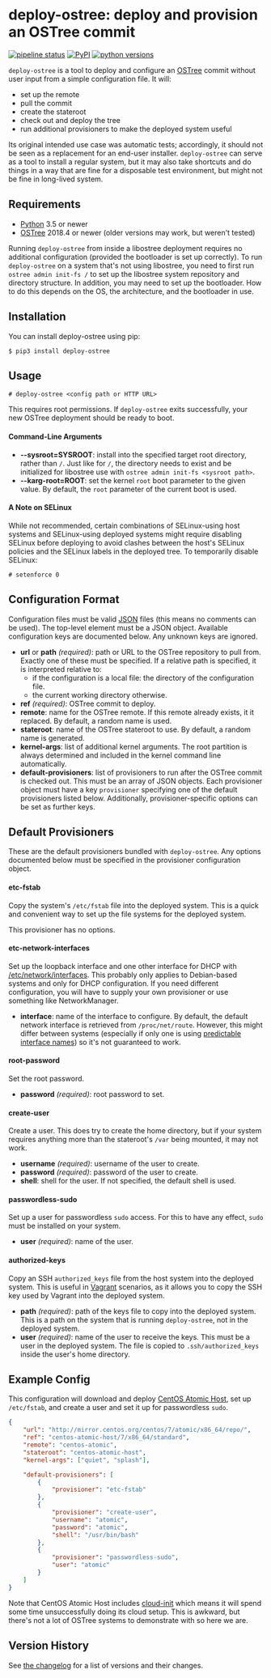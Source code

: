 # deploy-ostree: deploy and provision an OSTree commit

[![pipeline status](https://gitlab.com/fkrull/deploy-ostree/badges/master/pipeline.svg)](https://gitlab.com/fkrull/deploy-ostree/pipelines)
[![PyPI](https://img.shields.io/pypi/v/deploy-ostree.svg)](https://pypi.org/project/deploy-ostree/)
[![python versions](https://img.shields.io/pypi/pyversions/deploy-ostree.svg)](https://pypi.org/project/deploy-ostree/)

`deploy-ostree` is a tool to deploy and configure an [OSTree][ostree] commit
without user input from a simple configuration file. It will:

* set up the remote
* pull the commit
* create the stateroot
* check out and deploy the tree
* run additional provisioners to make the deployed system useful

Its original intended use case was automatic tests; accordingly, it should not
be seen as a replacement for an end-user installer. `deploy-ostree` can serve
as a tool to install a regular system, but it may also take shortcuts and do
things in a way that are fine for a disposable test environment, but might not
be fine in long-lived system.

## Requirements

* [Python][python] 3.5 or newer
* [OSTree][ostree] 2018.4 or newer (older versions may work, but weren't tested)

[python]: https://python.org
[ostree]: https://ostree.readthedocs.io

Running `deploy-ostree` from inside a libostree deployment requires no
additional configuration (provided the bootloader is set up correctly). To run
`deploy-ostree` on a system that's not using libostree, you need to first run
`ostree admin init-fs /` to set up the libostree system repository and directory
structure. In addition, you may need to set up the bootloader. How to do this
depends on the OS, the architecture, and the bootloader in use.

## Installation

You can install deploy-ostree using pip:

```console
$ pip3 install deploy-ostree
```

## Usage

```console
# deploy-ostree <config path or HTTP URL>
```

This requires root permissions. If `deploy-ostree` exits successfully, your new
OSTree deployment should be ready to boot.

#### Command-Line Arguments

* **--sysroot=SYSROOT**: install into the specified target root directory,
  rather than `/`. Just like for `/`, the directory needs to exist and be
  initialized for libostree use with `ostree admin init-fs <sysroot path>`.
* **--karg-root=ROOT**: set the kernel `root` boot parameter to the given value.
  By default, the `root` parameter of the current boot is used.

#### A Note on SELinux

While not recommended, certain combinations of SELinux-using host systems and
SELinux-using deployed systems might require disabling SELinux before deploying
to avoid clashes between the host's SELinux policies and the SELinux labels in
the deployed tree. To temporarily disable SELinux:

```console
# setenforce 0
```

## Configuration Format

Configuration files must be valid [JSON][json] files (this means no comments can
be used). The top-level element must be a JSON object. Available configuration
keys are documented below. Any unknown keys are ignored.

[json]: https://www.json.org/

* **url** or **path** *(required)*: path or URL to the OSTree repository to
  pull from. Exactly one of these must be specified. If a relative path is
  specified, it is interpreted relative to:
  * if the configuration is a local file: the directory of the configuration
    file.
  * the current working directory otherwise.
* **ref** *(required)*: OSTree commit to deploy.
* **remote**: name for the OSTree remote. If this remote already exists, it it
  replaced. By default, a random name is used.
* **stateroot**: name of the OSTree stateroot to use. By default, a random name
  is generated.
* **kernel-args**: list of additional kernel arguments. The root partition is
  always determined and included in the kernel command line automatically.
* **default-provisioners**: list of provisioners to run after the OSTree commit
  is checked out. This must be an array of JSON objects. Each provisioner object
  must have a key `provisioner` specifying one of the default provisioners
  listed below. Additionally, provisioner-specific options can be set as further
  keys.

## Default Provisioners

These are the default provisioners bundled with `deploy-ostree`. Any options
documented below must be specified in the provisioner configuration object.

#### etc-fstab

Copy the system's `/etc/fstab` file into the deployed system. This is a quick
and convenient way to set up the file systems for the deployed system.

This provisioner has no options.

#### etc-network-interfaces

Set up the loopback interface and one other interface for DHCP with
[/etc/network/interfaces][etc-network-interfaces]. This probably only applies
to Debian-based systems and only for DHCP configuration. If you need different
configuration, you will have to supply your own provisioner or use something
like NetworkManager.

* **interface**: name of the interface to configure. By default, the default
  network interface is retrieved from `/proc/net/route`. However, this might
  differ between systems (especially if only one is using
  [predictable interface names][predictable]) so it's not guaranteed to work.

[etc-network-interfaces]: https://wiki.debian.org/NetworkConfiguration
[predictable]: https://www.freedesktop.org/wiki/Software/systemd/PredictableNetworkInterfaceNames/

#### root-password

Set the root password.

* **password** *(required)*: root password to set.

#### create-user

Create a user. This does try to create the home directory, but if your system
requires anything more than the stateroot's `/var` being mounted, it may not
work.

* **username** *(required)*: username of the user to create.
* **password** *(required)*: password of the user to create.
* **shell**: shell for the user. If not specified, the default shell is used.

#### passwordless-sudo

Set up a user for passwordless `sudo` access. For this to have any effect,
`sudo` must be installed on your system.

* **user** *(required)*: name of the user.

#### authorized-keys

Copy an SSH `authorized_keys` file from the host system into the deployed
system. This is useful in [Vagrant][vagrant] scenarios, as it allows you to copy
the SSH key used by Vagrant into the deployed system.

* **path** *(required)*: path of the keys file to copy into the deployed system.
  This is a path on the system that is running `deploy-ostree`, not in the
  deployed system.
* **user** *(required)*: name of the user to receive the keys. This must be a
  user in the deployed system. The file is copied to `.ssh/authorized_keys`
  inside the user's home directory.

[vagrant]: https://vagrantup.com

## Example Config

This configuration will download and deploy [CentOS Atomic Host][centos-atomic],
set up `/etc/fstab`, and create a user and set it up for passwordless `sudo`.

```json
{
    "url": "http://mirror.centos.org/centos/7/atomic/x86_64/repo/",
    "ref": "centos-atomic-host/7/x86_64/standard",
    "remote": "centos-atomic",
    "stateroot": "centos-atomic-host",
    "kernel-args": ["quiet", "splash"],

    "default-provisioners": [
        {
            "provisioner": "etc-fstab"
        },
        {
            "provisioner": "create-user",
            "username": "atomic",
            "password": "atomic",
            "shell": "/usr/bin/bash"
        },
        {
            "provisioner": "passwordless-sudo",
            "user": "atomic"
        }
    ]
}
```

Note that CentOS Atomic Host includes [cloud-init][cloud-init] which means it
will spend some time unsuccessfully doing its cloud setup. This is awkward, but
there's not a lot of OSTree systems to demonstrate with so here we are.

[centos-atomic]: https://wiki.centos.org/SpecialInterestGroup/Atomic/Download
[cloud-init]: http://www.projectatomic.io/blog/2014/10/getting-started-with-cloud-init/

## Version History

See [the changelog][changelog] for a list of versions and their changes.

[changelog]: https://gitlab.com/fkrull/deploy-ostree/blob/master/CHANGELOG.md
